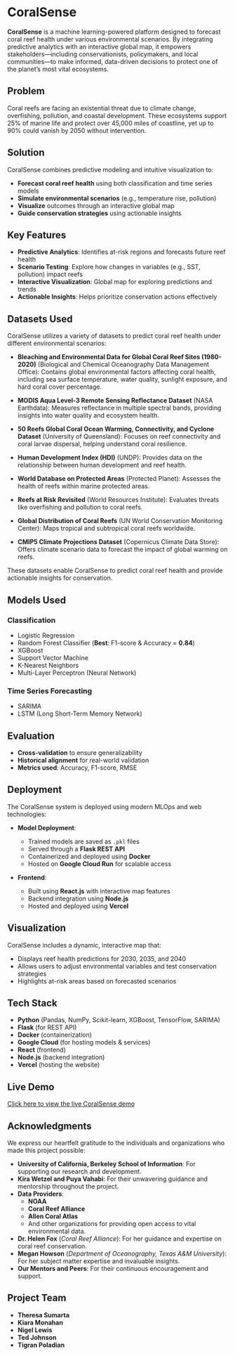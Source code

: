 # CoralSense

**CoralSense** is a machine learning-powered platform designed to forecast coral reef health under various environmental scenarios. By integrating predictive analytics with an interactive global map, it empowers stakeholders—including conservationists, policymakers, and local communities—to make informed, data-driven decisions to protect one of the planet’s most vital ecosystems.

## Problem

Coral reefs are facing an existential threat due to climate change, overfishing, pollution, and coastal development. These ecosystems support 25% of marine life and protect over 45,000 miles of coastline, yet up to 90% could vanish by 2050 without intervention.

## Solution

CoralSense combines predictive modeling and intuitive visualization to:

- **Forecast coral reef health** using both classification and time series models
- **Simulate environmental scenarios** (e.g., temperature rise, pollution)
- **Visualize** outcomes through an interactive global map
- **Guide conservation strategies** using actionable insights

## Key Features

- **Predictive Analytics**: Identifies at-risk regions and forecasts future reef health
- **Scenario Testing**: Explore how changes in variables (e.g., SST, pollution) impact reefs
- **Interactive Visualization**: Global map for exploring predictions and trends
- **Actionable Insights**: Helps prioritize conservation actions effectively

## Datasets Used

CoralSense utilizes a variety of datasets to predict coral reef health under different environmental scenarios:

- **Bleaching and Environmental Data for Global Coral Reef Sites (1980-2020)** (Biological and Chemical Oceanography Data Management Office): Contains global environmental factors affecting coral health, including sea surface temperature, water quality, sunlight exposure, and hard coral cover percentage.

- **MODIS Aqua Level-3 Remote Sensing Reflectance Dataset** (NASA Earthdata): Measures reflectance in multiple spectral bands, providing insights into water quality and ecosystem health.

- **50 Reefs Global Coral Ocean Warming, Connectivity, and Cyclone Dataset** (University of Queensland): Focuses on reef connectivity and coral larvae dispersal, helping understand coral resilience.

- **Human Development Index (HDI)** (UNDP): Provides data on the relationship between human development and reef health.

- **World Database on Protected Areas** (Protected Planet): Assesses the health of reefs within marine protected areas.

- **Reefs at Risk Revisited** (World Resources Institute): Evaluates threats like overfishing and pollution to coral reefs.

- **Global Distribution of Coral Reefs** (UN World Conservation Monitoring Center): Maps tropical and subtropical coral reefs worldwide.

- **CMIP5 Climate Projections Dataset** (Copernicus Climate Data Store): Offers climate scenario data to forecast the impact of global warming on reefs.

These datasets enable CoralSense to predict coral reef health and provide actionable insights for conservation.

## Models Used

### Classification
- Logistic Regression
- Random Forest Classifier (**Best**: F1-score & Accuracy = **0.84**)
- XGBoost
- Support Vector Machine
- K-Nearest Neighbors
- Multi-Layer Perceptron (Neural Network)

### Time Series Forecasting
- SARIMA
- LSTM (Long Short-Term Memory Network)

## Evaluation

- **Cross-validation** to ensure generalizability
- **Historical alignment** for real-world validation
- **Metrics used**: Accuracy, F1-score, RMSE

## Deployment

The CoralSense system is deployed using modern MLOps and web technologies:

- **Model Deployment**:
  - Trained models are saved as `.pkl` files
  - Served through a **Flask REST API**
  - Containerized and deployed using **Docker**
  - Hosted on **Google Cloud Run** for scalable access

- **Frontend**:
  - Built using **React.js** with interactive map features
  - Backend integration using **Node.js**
  - Hosted and deployed using **Vercel**

## Visualization

CoralSense includes a dynamic, interactive map that:

- Displays reef health predictions for 2030, 2035, and 2040
- Allows users to adjust environmental variables and test conservation strategies
- Highlights at-risk areas based on forecasted scenarios

## Tech Stack

- **Python** (Pandas, NumPy, Scikit-learn, XGBoost, TensorFlow, SARIMA)
- **Flask** (for REST API)
- **Docker** (containerization)
- **Google Cloud** (for hosting models & services)
- **React** (frontend)
- **Node.js** (backend integration)
- **Vercel** (hosting the website)

## Live Demo

[Click here to view the live CoralSense demo](https://lnkd.in/gW2-mBud)

## Acknowledgments

We express our heartfelt gratitude to the individuals and organizations who made this project possible:

- **University of California, Berkeley School of Information**: For supporting our research and development.
- **Kira Wetzel and Puya Vahabi**: For their unwavering guidance and mentorship throughout the project.
- **Data Providers**:
  - **NOAA**
  - **Coral Reef Alliance**
  - **Allen Coral Atlas**
  - And other organizations for providing open access to vital environmental data.
- **Dr. Helen Fox** (*Coral Reef Alliance*): For her guidance and expertise on coral reef conservation.
- **Megan Howson** (*Department of Oceanography, Texas A&M University*): For her subject matter expertise and invaluable insights.
- **Our Mentors and Peers**: For their continuous encouragement and support.

## Project Team

- **Theresa Sumarta**
- **Kiara Monahan**
- **Nigel Lewis**
- **Ted Johnson**
- **Tigran Poladian**

